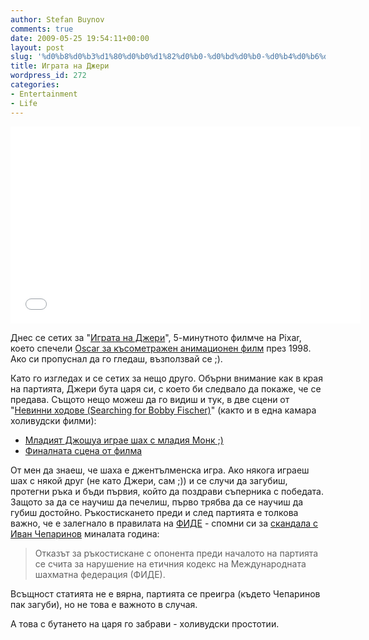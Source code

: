 ```yaml
---
author: Stefan Buynov
comments: true
date: 2009-05-25 19:54:11+00:00
layout: post
slug: '%d0%b8%d0%b3%d1%80%d0%b0%d1%82%d0%b0-%d0%bd%d0%b0-%d0%b4%d0%b6%d0%b5%d1%80%d0%b8'
title: Играта на Джери
wordpress_id: 272
categories:
- Entertainment
- Life
---
```


<iframe width="560" height="315" src="//www.youtube.com/embed/9IYRC7g2ICg" frameborder="0" allowfullscreen></iframe>

Днес се сетих за "[Играта на Джери](http://www.youtube.com/watch?v=9IYRC7g2ICg)", 5-минутното филмче на Pixar, което спечели [Oscar за късометражен анимационен филм](http://en.wikipedia.org/wiki/Geri%27s_Game) през 1998. Ако си пропуснал да го гледаш, възползвай се ;).

Като го изгледах и се сетих за нещо друго. Обърни внимание как в края на партията, Джери бута царя си, с което би следвало да покаже, че се предава. Същото нещо можеш да го видиш и тук, в две сцени от "[Невинни ходове (Searching for Bobby Fischer)](http://www.imdb.com/title/tt0108065/)" (както и в една камара холивудски филми):
	
  * [Младият Джошуа играе шах с младия Монк ;)](http://www.youtube.com/watch?v=nDZSqnzXQJc)
  * [Финалната сцена от филма](http://www.youtube.com/watch?v=ujQdE_2tBqk)

От мен да знаеш, че шаха е джентълменска игра. Ако някога играеш шах с някой друг (не като Джери, сам ;)) и се случи да загубиш, протегни ръка и бъди първия, който да поздрави съперника с победата. Защото за да се научиш да печелиш, първо трябва да се научиш да губиш достойно. Ръкостискането преди и след партията е толкова важно, че е залегнало в правилата на [ФИДЕ](http://www.fide.com/) - спомни си за [скандала с Иван Чепаринов](http://www.dnevnik.bg/sport/2008/01/20/449938_slujebna_zaguba_na_ivan_cheparinov_na_shah_turnira_v/) миналата година:

> Отказът за ръкостискане с опонента преди началото на партията се счита за нарушение на етичния кодекс на Международната шахматна федерация (ФИДЕ).

Всъщност статията не е вярна, партията се преигра (където Чепаринов пак загуби), но не това е важното в случая.

А това с бутането на царя го забрави - холивудски простотии.

